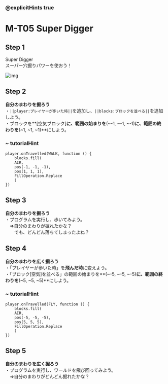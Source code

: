 ### @explicitHints true

# M-T05 Super Digger

## Step 1  
Super Digger  
スーパー穴掘りパワーを使おう！

![img](https://teck89.xsrv.jp/MEE_tutorial/img/M-T05-0.gif)

## Step 2
**自分のまわりを掘ろう**  
・``||player:プレイヤーが歩いた時||``を追加し、``||blocks:ブロックを並べる||``を追加しよう。  
・ブロックを**[空気ブロック]**に、範囲の始まりを**(~-1, ~-1, ~-1)**に、範囲の終わりを**(~1, ~1, ~1)**にしよう。

### ~ tutorialHint
```blocks
player.onTravelled(WALK, function () {
    blocks.fill(
    AIR,
    pos(-1, -1, -1),
    pos(1, 1, 1),
    FillOperation.Replace
    )
})
```

## Step 3 
**自分のまわりを掘ろう**  
・プログラムを実行し、歩いてみよう。  
　⇒自分のまわりが掘れたかな？  
　　でも、どんどん落ちてしまったよね？

## Step 4
**自分のまわりを広く掘ろう**  
・「プレイヤーが歩いた時」を**飛んだ時**に変えよう。  
・「ブロック[空気]を並べる」の範囲の始まりを**(~-5, ~-5, ~-5)**に、範囲の終わりを**(~5, ~5, ~5)**にしよう。

### ~ tutorialHint
```blocks
player.onTravelled(FLY, function () {
    blocks.fill(
    AIR,
    pos(-5, -5, -5),
    pos(5, 5, 5),
    FillOperation.Replace
    )
})
```

## Step 5
**自分のまわりを広く掘ろう**  
・プログラムを実行し、ワールドを飛び回ってみよう。  
　⇒自分のまわりがどんどん掘れたかな？
